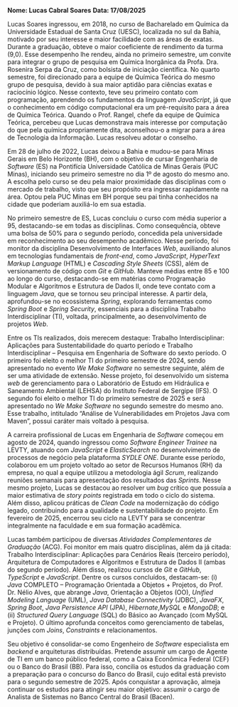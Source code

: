 **Nome: Lucas Cabral Soares**
**Data: 17/08/2025**

Lucas Soares ingressou, em 2018, no curso de Bacharelado em Química da Universidade Estadual de Santa Cruz (UESC), localizada no sul da Bahia, motivado por seu interesse e maior facilidade com as áreas de exatas. Durante a graduação, obteve o maior coeficiente de rendimento da turma (9,0). Esse desempenho lhe rendeu, ainda no primeiro semestre, um convite para integrar o grupo de pesquisa em Química Inorgânica da Profa. Dra. Rosenira Serpa da Cruz, como bolsista de iniciação científica. No quarto semestre, foi direcionado para a equipe de Química Teórica do mesmo grupo de pesquisa, devido à sua maior aptidão para ciências exatas e raciocínio lógico. Nesse contexto, teve seu primeiro contato com programação, aprendendo os fundamentos da linguagem _JavaScript_, já que o conhecimento em código computacional era um pré-requisito para a área de Química Teórica. Quando o Prof. Rangel, chefe da equipe de Química Teórica, percebeu que Lucas demonstrava mais interesse por computação do que pela química propriamente dita, aconselhou-o a migrar para a área de Tecnologia da Informação. Lucas resolveu adotar o conselho.

Em 28 de julho de 2022, Lucas deixou a Bahia e mudou-se para Minas Gerais em Belo Horizonte (BH), com o objetivo de cursar Engenharia de _Software_ (ES) na Pontifícia Universidade Católica de Minas Gerais (PUC Minas), iniciando seu primeiro semestre no dia 1º de agosto do mesmo ano. A escolha pelo curso se deu pela maior proximidade das disciplinas com o mercado de trabalho, visto que seu propósito era ingressar rapidamente na área. Optou pela PUC Minas em BH porque seu pai tinha conhecidos na cidade que poderiam auxiliá-lo em sua estadia.

No primeiro semestre de ES, Lucas concluiu o curso com média superior a 95, destacando-se em todas as disciplinas. Como consequência, obteve uma bolsa de 50% para o segundo período, concedida pela universidade em reconhecimento ao seu desempenho acadêmico. Nesse período, foi monitor da disciplina Desenvolvimento de Interfaces _Web_, auxiliando alunos em tecnologias fundamentais de _front-end_, como _JavaScript_, _HyperText Markup Language_ (HTML) e _Cascading Style Sheets_ (CSS), além de versionamento de código com _Git_ e _GitHub_. Manteve médias entre 85 e 100 ao longo do curso, destacando-se em matérias como Programação Modular e Algoritmos e Estrutura de Dados II, onde teve contato com a linguagem _Java_, que se tornou seu principal interesse. A partir dela, aprofundou-se no ecossistema _Spring_, explorando ferramentas como _Spring Boot_ e _Spring Security_, essenciais para a disciplina Trabalho Interdisciplinar (TI), voltada, principalmente, ao desenvolvimento de projetos _Web_. 

Entre os TIs realizados, dois merecem destaque: Trabalho Interdisciplinar: Aplicações para Sustentabilidade do quarto período e Trabalho Interdisciplinar – Pesquisa em Engenharia de Software do sexto período. O primeiro foi eleito o melhor TI do primeiro semestre de 2024, sendo apresentado no evento _We Make Software_ no semestre seguinte, além de ser uma atividade de extensão. Nesse projeto, foi desenvolvido um sistema _web_ de gerenciamento para o Laboratório de Estudo em Hidráulica e Saneamento Ambiental (LEHSA) do Instituto Federal de Sergipe (IFS). O segundo foi eleito o melhor TI do primeiro semestre de 2025 e será apresentado no _We Make Software_ no segundo semestre do mesmo ano. Esse trabalho, intitulado “Análise de Vulnerabilidades em Projetos Java com Maven”, possui caráter mais voltado à pesquisa.

A carreira profissional de Lucas em Engenharia de _Software_ começou em agosto de 2024, quando ingressou como _Software Engineer Trainee_ na LEVTY, atuando com _JavaScript_ e _ElasticSearch_ no desenvolvimento de processos de negócio pela plataforma _SYDLE ONE_. Durante esse período, colaborou em um projeto voltado ao setor de Recursos Humanos (RH) da empresa, no qual a equipe utilizou a metodologia ágil _Scrum_, realizando reuniões semanais para apresentação dos resultados das _Sprints_. Nesse mesmo projeto, Lucas se destacou ao resolver um _bug_ crítico que possuía a maior estimativa de _story points_ registrada em todo o ciclo do sistema. Além disso, aplicou práticas de _Clean Code_ na modernização do código legado, contribuindo para a qualidade e sustentabilidade do projeto. Em fevereiro de 2025, encerrou seu ciclo na LEVTY para se concentrar integralmente na faculdade e em sua formação acadêmica.

Lucas também participou de diversas _Atividades Complementares de Graduação_ (ACG). Foi monitor em mais quatro disciplinas, além da já citada: Trabalho Interdisciplinar: Aplicações para Cenários Reais (terceiro período), Arquitetura de Computadores e Algoritmos e Estrutura de Dados II (ambas do segundo período). Além disso, realizou cursos de _Git_ e _GitHub_, _TypeScript_ e _JavaScript_. Dentre os cursos concluídos, destacam-se: (i) _Java_ COMPLETO – Programação Orientada a Objetos + Projetos, do Prof. Dr. Nélio Alves, que abrange _Java_, Orientação a Objetos (OO), _Unified Modeling Language_ (UML), _Java Database Connectivity_ (JDBC), _JavaFX_, _Spring Boot_, _Java Persistence API_ (JPA), _Hibernate_,_MySQL_ e _MongoDB_; e (ii) _Structured Query Language_ (SQL) do Básico ao Avançado (com MySQL e Projeto). O último aprofunda conceitos como gerenciamento de tabelas, junções com _Joins_, _Constraints_ e relacionamentos.

Seu objetivo é consolidar-se como Engenheiro de _Software_ especialista em _backend_ e arquiteturas distribuídas. Pretende assumir um cargo de Agente de TI em um banco público federal, como a Caixa Econômica Federal (CEF) ou o Banco do Brasil (BB). Para isso, concilia os estudos da graduação com a preparação para o concurso do Banco do Brasil, cujo edital está previsto para o segundo semestre de 2025. Após conquistar a aprovação, almeja continuar os estudos para atingir seu maior objetivo: assumir o cargo de Analista de Sistemas no Banco Central do Brasil (Bacen).
